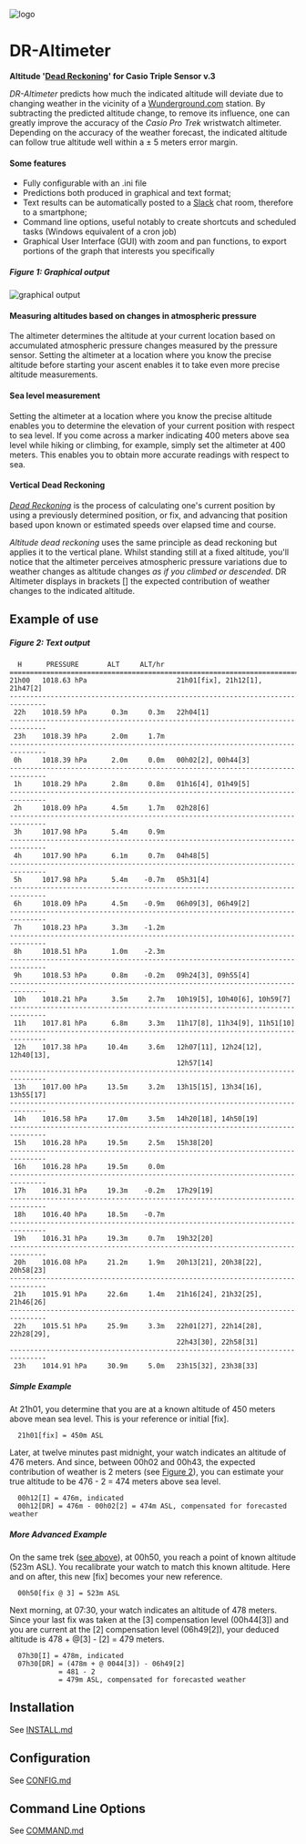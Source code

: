 ![logo](example/repository-open-graph.png)
# DR-Altimeter

**Altitude '[Dead Reckoning](https://en.wikipedia.org/wiki/Dead_reckoning)' for Casio Triple Sensor v.3**

_DR-Altimeter_ predicts how much the indicated altitude will deviate due to changing weather in the vicinity of a [Wunderground.com](http://wunderground.com) station. By subtracting the predicted altitude change, to remove its influence, one can greatly improve the accuracy of the _Casio Pro Trek_ wristwatch altimeter. Depending on the accuracy of the weather forecast, the indicated altitude can follow true altitude well within a ± 5 meters error margin.

#### Some features

- Fully configurable with an .ini file
- Predictions both produced in graphical and text format;
- Text results can be automatically posted to a [Slack](https://slack.com) chat room, therefore to a smartphone;
- Command line options, useful notably to create shortcuts and scheduled tasks (Windows equivalent of a cron job)
- Graphical User Interface (GUI) with zoom and pan functions, to export portions of the graph that interests you specifically



##### Figure 1: Graphical output
![graphical output](example/graph_example.png)

#### Measuring altitudes based on changes in atmospheric pressure
The altimeter determines the altitude at your current location based on accumulated atmospheric pressure changes measured by the pressure sensor. Setting the altimeter at a location where you know the precise altitude before starting your ascent enables it to take even more precise altitude measurements.

#### Sea level measurement
Setting the altimeter at a location where you know the precise altitude enables you to determine the elevation of your current position with respect to sea level. If you come across a marker indicating 400 meters above sea level while hiking or climbing, for example, simply set the altimeter at 400 meters. This enables you to obtain more accurate readings with respect to sea.

#### Vertical Dead Reckoning
[_Dead Reckoning_](https://en.wikipedia.org/wiki/Dead_reckoning) is the process of calculating one's current position by using a previously determined position, or fix, and advancing that position based upon known or estimated speeds over elapsed time and course. 

_Altitude dead reckoning_ uses the same principle as dead reckoning but applies it to the vertical plane. Whilst standing still at a fixed altitude, you'll notice that the altimeter perceives atmospheric pressure variations due to weather changes as altitude changes _as if you climbed or descended_. DR Altimeter displays in brackets [] the expected contribution of weather changes to the indicated altitude.

## Example of use

##### Figure 2: Text output
```
  H      PRESSURE       ALT     ALT/hr                                         
===============================================================================
21h00   1018.63 hPa                      21h01[fix], 21h12[1], 21h47[2]        
-------------------------------------------------------------------------------
 22h    1018.59 hPa      0.3m     0.3m   22h04[1]                              
-------------------------------------------------------------------------------
 23h    1018.39 hPa      2.0m     1.7m                                         
-------------------------------------------------------------------------------
 0h     1018.39 hPa      2.0m     0.0m   00h02[2], 00h44[3]                    
-------------------------------------------------------------------------------
 1h     1018.29 hPa      2.8m     0.8m   01h16[4], 01h49[5]                    
-------------------------------------------------------------------------------
 2h     1018.09 hPa      4.5m     1.7m   02h28[6]                              
-------------------------------------------------------------------------------
 3h     1017.98 hPa      5.4m     0.9m                                         
-------------------------------------------------------------------------------
 4h     1017.90 hPa      6.1m     0.7m   04h48[5]                              
-------------------------------------------------------------------------------
 5h     1017.98 hPa      5.4m    -0.7m   05h31[4]                              
-------------------------------------------------------------------------------
 6h     1018.09 hPa      4.5m    -0.9m   06h09[3], 06h49[2]                    
-------------------------------------------------------------------------------
 7h     1018.23 hPa      3.3m    -1.2m                                         
-------------------------------------------------------------------------------
 8h     1018.51 hPa      1.0m    -2.3m                                         
-------------------------------------------------------------------------------
 9h     1018.53 hPa      0.8m    -0.2m   09h24[3], 09h55[4]                    
-------------------------------------------------------------------------------
 10h    1018.21 hPa      3.5m     2.7m   10h19[5], 10h40[6], 10h59[7]          
-------------------------------------------------------------------------------
 11h    1017.81 hPa      6.8m     3.3m   11h17[8], 11h34[9], 11h51[10]         
-------------------------------------------------------------------------------
 12h    1017.38 hPa     10.4m     3.6m   12h07[11], 12h24[12], 12h40[13],      
                                         12h57[14]                             
-------------------------------------------------------------------------------
 13h    1017.00 hPa     13.5m     3.2m   13h15[15], 13h34[16], 13h55[17]       
-------------------------------------------------------------------------------
 14h    1016.58 hPa     17.0m     3.5m   14h20[18], 14h50[19]                  
-------------------------------------------------------------------------------
 15h    1016.28 hPa     19.5m     2.5m   15h38[20]                             
-------------------------------------------------------------------------------
 16h    1016.28 hPa     19.5m     0.0m                                         
-------------------------------------------------------------------------------
 17h    1016.31 hPa     19.3m    -0.2m   17h29[19]                             
-------------------------------------------------------------------------------
 18h    1016.40 hPa     18.5m    -0.7m                                         
-------------------------------------------------------------------------------
 19h    1016.31 hPa     19.3m     0.7m   19h32[20]                             
-------------------------------------------------------------------------------
 20h    1016.08 hPa     21.2m     1.9m   20h13[21], 20h38[22], 20h58[23]       
-------------------------------------------------------------------------------
 21h    1015.91 hPa     22.6m     1.4m   21h16[24], 21h32[25], 21h46[26]       
-------------------------------------------------------------------------------
 22h    1015.51 hPa     25.9m     3.3m   22h01[27], 22h14[28], 22h28[29],      
                                         22h43[30], 22h58[31]                  
-------------------------------------------------------------------------------
 23h    1014.91 hPa     30.9m     5.0m   23h15[32], 23h38[33]                  
````

##### Simple Example
At 21h01, you determine that you are at a known altitude of 450 meters above mean sea level. This is your reference or initial [fix].

      21h01[fix] = 450m ASL 

Later, at twelve minutes past midnight, your watch indicates an altitude of 476 meters. And since, between 00h02 and 00h43, the expected contribution of weather is 2 meters (see [Figure 2](README.md#figure-2-textual-output)), you can estimate your true altitude to be 476 - 2 = 474 meters above sea level.

      00h12[I] = 476m, indicated
      00h12[DR] = 476m - 00h02[2] = 474m ASL, compensated for forecasted weather
      
##### More Advanced Example
On the same trek ([see above](DR-Altimeter#simple-use)), at 00h50, you reach a point of known altitude (523m ASL). You recalibrate your watch to match this known altitude. Here and on after, this new [fix] becomes your new reference.

      00h50[fix @ 3] = 523m ASL
     
Next morning, at 07:30, your watch indicates an altitude of 478 meters. Since your last fix was taken at the [3] compensation level (00h44[3]) and you are current at the [2] compensation level (06h49[2]), your deduced altitude is 478 + @[3] - [2] = 479 meters.

      07h30[I] = 478m, indicated
      07h30[DR] = (478m + @ 0044[3]) - 06h49[2]
                = 481 - 2
                = 479m ASL, compensated for forecasted weather 
               
## Installation

See [INSTALL.md](INSTALL.md)

##  Configuration

See [CONFIG.md](CONFIG.md)

## Command Line Options

See [COMMAND.md](COMMAND.md)


